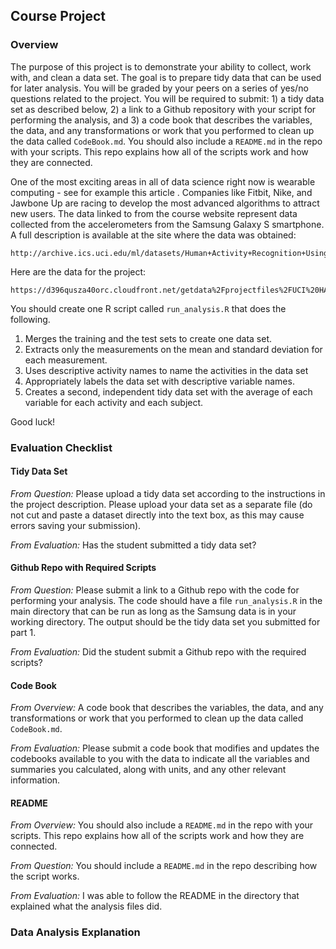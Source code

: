 ## Course Project

### Overview

The purpose of this project is to demonstrate your ability to collect, work
with, and clean a data set. The goal is to prepare tidy data that can be used
for later analysis. You will be graded by your peers on a series of yes/no
questions related to the project. You will be required to submit: 1) a tidy
data set as described below, 2) a link to a Github repository with your script
for performing the analysis, and 3) a code book that describes the variables,
the data, and any transformations or work that you performed to clean up the
data called `CodeBook.md`. You should also include a `README.md` in the repo
with your scripts. This repo explains how all of the scripts work and how they
are connected.

One of the most exciting areas in all of data science right now is wearable
computing - see for example this article . Companies like Fitbit, Nike, and
Jawbone Up are racing to develop the most advanced algorithms to attract new
users. The data linked to from the course website represent data collected from
the accelerometers from the Samsung Galaxy S smartphone. A full description is
available at the site where the data was obtained:

	http://archive.ics.uci.edu/ml/datasets/Human+Activity+Recognition+Using+Smartphones

Here are the data for the project:

	https://d396qusza40orc.cloudfront.net/getdata%2Fprojectfiles%2FUCI%20HAR%20Dataset.zip

You should create one R script called `run_analysis.R` that does the following. 

1. Merges the training and the test sets to create one data set.
2. Extracts only the measurements on the mean and standard deviation for each
   measurement.
3. Uses descriptive activity names to name the activities in the data set
4. Appropriately labels the data set with descriptive variable names. 
5. Creates a second, independent tidy data set with the average of each
   variable for each activity and each subject. 

Good luck!


### Evaluation Checklist

#### Tidy Data Set

_From Question:_ Please upload a tidy data set according to the instructions
in the project description. Please upload your data set as a separate file (do
not cut and paste a dataset directly into the text box, as this may cause
errors saving your submission). 

_From Evaluation:_ Has the student submitted a tidy data set? 

#### Github Repo with Required Scripts

_From Question:_ Please submit a link to a Github repo with the code for
performing your analysis. The code should have a file `run_analysis.R` in the
main directory that can be run as long as the Samsung data is in your working
directory.  The output should be the tidy data set you submitted for part 1.

_From Evaluation:_ Did the student submit a Github repo with the required
scripts?

#### Code Book

_From Overview:_ A code book that describes the variables, the data, and any
transformations or work that you performed to clean up the data called
`CodeBook.md`.

_From Evaluation:_ Please submit a code book that modifies and updates the
codebooks available to you with the data to indicate all the variables and
summaries you calculated, along with units, and any other relevant information.

#### README

_From Overview:_ You should also include a `README.md` in the repo with your
scripts. This repo explains how all of the scripts work and how they are
connected.

_From Question:_ You should include a `README.md` in the repo describing how
the script works.

_From Evaluation:_ I was able to follow the README in the directory that
explained what the analysis files did. 


### Data Analysis Explanation


